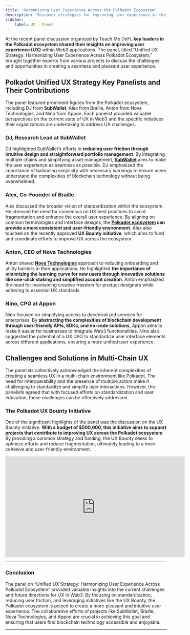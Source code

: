 ```yaml
---
title: 'Harmonizing User Experience Across the Polkadot Ecosystem'
description: 'Discover strategies for improving user experience in the Polkadot ecosystem from top experts in the blockchain industry.'
sidebar:
    label: UX - Panel
---
```

At the recent panel discussion organized by Teach Me DeFi, **key leaders in the Polkadot ecosystem shared their insights on improving user experience (UX)** within Web3 applications. The panel, titled “Unified UX Strategy: Harmonizing User Experience Across Polkadot Ecosystem,” brought together experts from various projects to discuss the challenges and opportunities in creating a seamless and pleasant user experience.

Polkadot Unified UX Strategy Key Panelists and Their Contributions
------------------------------------------------------------------

The panel featured prominent figures from the Polkadot ecosystem, including DJ from **SubWallet**, Alex from Braille, Anton from Nova Technologies, and Nino from Appon. Each panelist provided valuable perspectives on the current state of UX in Web3 and the specific initiatives their organizations are undertaking to address UX challenges.

### DJ, Research Lead at SubWallet

DJ highlighted SubWallet’s efforts in **reducing user friction through intuitive design and straightforward portfolio management**. By integrating multiple chains and simplifying asset management, [**SubWallet**](https://dablock.com/dapps/subwallet/) aims to make the user experience as seamless as possible. DJ emphasized the importance of balancing simplicity with necessary warnings to ensure users understand the complexities of blockchain technology without being overwhelmed.

### Alex, Co-Founder of Braille

Alex discussed the broader vision of standardization within the ecosystem. He stressed the need for consensus on UX best practices to avoid fragmentation and enhance the overall user experience. By aligning on common terminologies and interface designs, the **[Polkadot ecosystem](https://dablock.com/ecosystem/) can provide a more consistent and user-friendly environment**. Alex also touched on the recently approved **UX Bounty initiative**, which aims to fund and coordinate efforts to improve UX across the ecosystem.

### Anton, CEO of Nova Technologies

Anton shared [**Nova Technologies**](https://dablock.com/dapps/nova-wallet/) approach to reducing onboarding and utility barriers in their applications. He highlighted **the importance of minimizing the learning curve for new users through innovative solutions like one-click staking and simplified account creation**. Anton emphasized the need for maintaining creative freedom for product designers while adhering to essential UX standards.

### Nino, CPO at Appon

Nino focused on simplifying access to decentralized services for enterprises. By **abstracting the complexities of blockchain development through user-friendly APIs, SDKs, and no-code solutions**, Appon aims to make it easier for businesses to integrate Web3 functionalities. Nino also suggested the potential of a UX DAO to standardize user interface elements across different applications, ensuring a more unified user experience.

Challenges and Solutions in Multi-Chain UX
------------------------------------------

The panelists collectively acknowledged the inherent complexities of creating a seamless UX in a multi-chain environment like Polkadot. The need for interoperability and the presence of multiple actors make it challenging to standardize and simplify user interactions. However, the panelists agreed that with focused efforts on standardization and user education, these challenges can be effectively addressed.

### The Polkadot UX Bounty Initiative

One of the significant highlights of the panel was the discussion on the UX Bounty initiative. **With a budget of $500,000, this initiative aims to support projects that contribute to improving UX across the Polkadot ecosystem**. By providing a common strategy and funding, the UX Bounty seeks to optimize efforts and reduce fragmentation, ultimately leading to a more cohesive and user-friendly environment.

<iframe allowfullscreen="allowfullscreen" frameborder="0" height="315" src="https://www.youtube.com/embed/9WXcFdHW3Fw?si=ddyBd4Bz0fdfuQ_9" title="YouTube video player" width="560"></iframe>

- - - - - -

### Conclusion

The panel on “Unified UX Strategy: Harmonizing User Experience Across Polkadot Ecosystem” provided valuable insights into the current challenges and future directions for UX in Web3. By focusing on standardization, reducing user friction, and leveraging initiatives like the UX Bounty, the Polkadot ecosystem is poised to create a more pleasant and intuitive user experience. The collaborative efforts of projects like SubWallet, Braille, Nova Technologies, and Appon are crucial in achieving this goal and ensuring that users find blockchain technology accessible and enjoyable.

- - - - - -